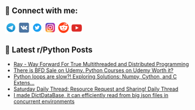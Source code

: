 ## 🔎 Connect with me:
[<img src="https://github.com/bullbesh/bullbesh/blob/main/images/Telegram.png" width="32" height="32" />](https://t.me/bullbesh)
[<img src="https://github.com/bullbesh/bullbesh/blob/main/images/VK.png" width="32" height="32" />](https://vk.com/bullbesh)
[<img src="https://github.com/bullbesh/bullbesh/blob/main/images/Twitter.png" width="32" height="32" />](https://twitter.com/bullbesh1)
[<img src="https://github.com/bullbesh/bullbesh/blob/main/images/Instagram.png" width="32" height="32" />](https://www.instagram.com/bullbesh)
[<img src="https://github.com/bullbesh/bullbesh/blob/main/images/Reddit.png" width="32" height="32" />](https://www.reddit.com/user/bullbesh)
[<img src="https://github.com/bullbesh/bullbesh/blob/main/images/YouTube.png" width="32" height="32" />](https://www.youtube.com/channel/UCtfjRs6uzgq5mfm8S06WTcg)

## 📕 Latest r/Python Posts
<!-- BLOG-POST-LIST:START -->
- [Ray - Way Forward For True Multithreaded and Distributed Programming](https://www.reddit.com/r/Python/comments/yz41pt/ray_way_forward_for_true_multithreaded_and/)
- [There is BFD Sale on Udemy. Python Courses on Udemy Worth it?](https://www.reddit.com/r/Python/comments/yz3h9y/there_is_bfd_sale_on_udemy_python_courses_on/)
- [Python loops are slow?! Exploring Solutions: Numpy, Cython, and C Extens...](https://www.reddit.com/r/Python/comments/yyyozn/python_loops_are_slow_exploring_solutions_numpy/)
- [Saturday Daily Thread: Resource Request and Sharing! Daily Thread](https://www.reddit.com/r/Python/comments/yyygpt/saturday_daily_thread_resource_request_and/)
- [I made DictDataBase, it can efficiently read from big json files in concurrent environments](https://www.reddit.com/r/Python/comments/yyuyx1/i_made_dictdatabase_it_can_efficiently_read_from/)
<!-- BLOG-POST-LIST:END -->

